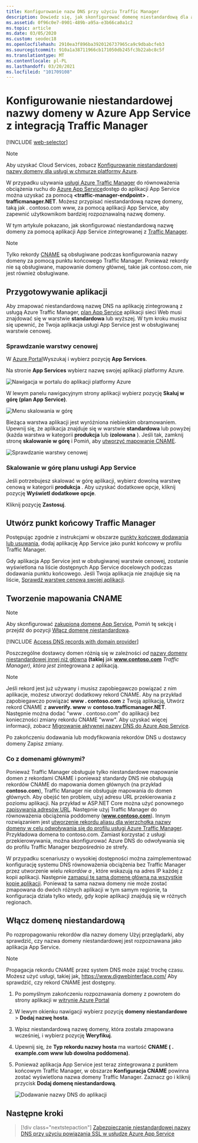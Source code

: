 ```yaml
---
title: Konfigurowanie nazw DNS przy użyciu Traffic Manager
description: Dowiedz się, jak skonfigurować domenę niestandardową dla aplikacji Azure App Service, która integruje się z Traffic Manager na potrzeby równoważenia obciążenia.
ms.assetid: 0f96c0e7-0901-489b-a95a-e3b66ca0a1c2
ms.topic: article
ms.date: 03/05/2020
ms.custom: seodec18
ms.openlocfilehash: 2910ea3f896ba3920126737965ca9c9dbabcfeb3
ms.sourcegitcommit: 910a1a38711966cb171050db245fc3b22abc8c5f
ms.translationtype: MT
ms.contentlocale: pl-PL
ms.lasthandoff: 03/20/2021
ms.locfileid: "101709108"
---
```

# <a name="configure-a-custom-domain-name-in-azure-app-service-with-traffic-manager-integration"></a>Konfigurowanie niestandardowej nazwy domeny w Azure App Service z integracją Traffic Manager

[!INCLUDE [web-selector](../../includes/websites-custom-domain-selector.md)]

> [!NOTE]
> Aby uzyskać Cloud Services, zobacz [Konfigurowanie niestandardowej nazwy domeny dla usługi w chmurze platformy Azure](../cloud-services/cloud-services-custom-domain-name-portal.md).

W przypadku używania [usługi Azure Traffic Manager](../traffic-manager/index.yml) do równoważenia obciążenia ruchu do [Azure App Service](overview.md)dostęp do aplikacji App Service można uzyskać za pomocą **\<traffic-manager-endpoint> . trafficmanager.NET**. Możesz przypisać niestandardową nazwę domeny, taką jak \. contoso.com www, za pomocą aplikacji App Service, aby zapewnić użytkownikom bardziej rozpoznawalną nazwę domeny.

W tym artykule pokazano, jak skonfigurować niestandardową nazwę domeny za pomocą aplikacji App Service zintegrowanej z [Traffic Manager](../traffic-manager/traffic-manager-overview.md).

> [!NOTE]
> Tylko rekordy [CNAME](https://en.wikipedia.org/wiki/CNAME_record) są obsługiwane podczas konfigurowania nazwy domeny za pomocą punktu końcowego Traffic Manager. Ponieważ rekordy nie są obsługiwane, mapowanie domeny głównej, takie jak contoso.com, nie jest również obsługiwane.
> 

## <a name="prepare-the-app"></a>Przygotowywanie aplikacji

Aby zmapować niestandardową nazwę DNS na aplikację zintegrowaną z usługą Azure Traffic Manager, [plan App Service](https://azure.microsoft.com/pricing/details/app-service/) aplikacji sieci Web musi znajdować się w warstwie **standardowa** lub wyższej. W tym kroku musisz się upewnić, że Twoja aplikacja usługi App Service jest w obsługiwanej warstwie cenowej.

### <a name="check-the-pricing-tier"></a>Sprawdzanie warstwy cenowej

W [Azure Portal](https://portal.azure.com)Wyszukaj i wybierz pozycję **App Services**.

Na stronie **App Services** wybierz nazwę swojej aplikacji platformy Azure.

![Nawigacja w portalu do aplikacji platformy Azure](./media/app-service-web-tutorial-custom-domain/select-app.png)

W lewym panelu nawigacyjnym strony aplikacji wybierz pozycję **Skaluj w górę (plan App Service)**.

![Menu skalowania w górę](./media/app-service-web-tutorial-custom-domain/scale-up-menu.png)

Bieżąca warstwa aplikacji jest wyróżniona niebieskim obramowaniem. Upewnij się, że aplikacja znajduje się w warstwie **standardowa** lub powyżej (każda warstwa w kategorii **produkcja** lub **izolowana** ). Jeśli tak, zamknij stronę **skalowanie w górę** i Pomiń, aby [utworzyć mapowanie CNAME](#create-the-cname-mapping).

![Sprawdzanie warstwy cenowej](./media/app-service-web-tutorial-custom-domain/check-pricing-tier.png)

### <a name="scale-up-the-app-service-plan"></a>Skalowanie w górę planu usługi App Service

Jeśli potrzebujesz skalować w górę aplikacji, wybierz dowolną warstwę cenową w kategorii **produkcja** . Aby uzyskać dodatkowe opcje, kliknij pozycję **Wyświetl dodatkowe opcje**.

Kliknij pozycję **Zastosuj**.

## <a name="create-traffic-manager-endpoint"></a>Utwórz punkt końcowy Traffic Manager

Postępując zgodnie z instrukcjami w obszarze [punkty końcowe dodawania lub usuwania](../traffic-manager/traffic-manager-manage-endpoints.md), dodaj aplikację App Service jako punkt końcowy w profilu Traffic Manager.

Gdy aplikacja App Service jest w obsługiwanej warstwie cenowej, zostanie wyświetlona na liście dostępnych App Service docelowych podczas dodawania punktu końcowego. Jeśli Twoja aplikacja nie znajduje się na liście, [Sprawdź warstwę cenową swojej aplikacji](#prepare-the-app).

## <a name="create-the-cname-mapping"></a>Tworzenie mapowania CNAME
> [!NOTE]
> Aby skonfigurować [zakupioną domenę App Service](manage-custom-dns-buy-domain.md), Pomiń tę sekcję i przejdź do pozycji [Włącz domenę niestandardową](#enable-custom-domain).
> 

[!INCLUDE [Access DNS records with domain provider](../../includes/app-service-web-access-dns-records-no-h.md)]

Poszczególne dostawcy domen różnią się w zależności *od* [nazwy domeny niestandardowej innej niż główna](#what-about-root-domains) **(takiej** jak **www.contoso.com** *Traffic Manager), która jest* zintegrowana z aplikacją. 

> [!NOTE]
> Jeśli rekord jest już używany i musisz zapobiegawczo powiązać z nim aplikacje, możesz utworzyć dodatkowy rekord CNAME. Aby na przykład zapobiegawczo powiązać **www \. contoso.com** z Twoją aplikacją, Utwórz rekord CNAME z **awverify. www** w **contoso.trafficmanager.NET**. Następnie można dodać "www \. contoso.com" do aplikacji bez konieczności zmiany rekordu CNAME "www". Aby uzyskać więcej informacji, zobacz [Migrowanie aktywnej nazwy DNS do Azure App Service](manage-custom-dns-migrate-domain.md).

Po zakończeniu dodawania lub modyfikowania rekordów DNS u dostawcy domeny Zapisz zmiany.

### <a name="what-about-root-domains"></a>Co z domenami głównymi?

Ponieważ Traffic Manager obsługuje tylko niestandardowe mapowanie domen z rekordami CNAME i ponieważ standardy DNS nie obsługują rekordów CNAME do mapowania domen głównych (na przykład **contoso.com**), Traffic Manager nie obsługuje mapowania do domen głównych. Aby obejść ten problem, użyj adresu URL przekierowania z poziomu aplikacji. Na przykład w ASP.NET Core można użyć ponownego [zapisywania adresów URL](/aspnet/core/fundamentals/url-rewriting). Następnie użyj Traffic Manager do równoważenia obciążenia poddomeny (**www.contoso.com**). Innym rozwiązaniem jest [utworzenie rekordu aliasu dla wierzchołka nazwy domeny w celu odwoływania się do profilu usługi Azure Traffic Manager](../dns/tutorial-alias-tm.md). Przykładowa domena to contoso.com. Zamiast korzystać z usługi przekierowywania, można skonfigurować Azure DNS do odwoływania się do profilu Traffic Manager bezpośrednio ze strefy. 

W przypadku scenariuszy o wysokiej dostępności można zaimplementować konfigurację systemu DNS równoważenia obciążenia bez Traffic Manager przez utworzenie wielu *rekordów a* , które wskazują na adres IP każdej z kopii aplikacji. Następnie [zamapuj tę samą domenę główną na wszystkie kopie aplikacji](app-service-web-tutorial-custom-domain.md#map-an-a-record). Ponieważ ta sama nazwa domeny nie może zostać zmapowana do dwóch różnych aplikacji w tym samym regionie, ta konfiguracja działa tylko wtedy, gdy kopie aplikacji znajdują się w różnych regionach.

## <a name="enable-custom-domain"></a>Włącz domenę niestandardową
Po rozpropagowaniu rekordów dla nazwy domeny Użyj przeglądarki, aby sprawdzić, czy nazwa domeny niestandardowej jest rozpoznawana jako aplikacja App Service.

> [!NOTE]
> Propagacja rekordu CNAME przez system DNS może zająć trochę czasu. Możesz użyć usługi, takiej jak, <a href="https://www.digwebinterface.com/">https://www.digwebinterface.com/</a> Aby sprawdzić, czy rekord CNAME jest dostępny.
> 
> 

1. Po pomyślnym zakończeniu rozpoznawania domeny z powrotem do strony aplikacji w [witrynie Azure Portal](https://portal.azure.com)
2. W lewym okienku nawigacji wybierz pozycję **domeny niestandardowe**  >  **Dodaj nazwę hosta**.
4. Wpisz niestandardową nazwę domeny, która została zmapowana wcześniej, i wybierz pozycję **Weryfikuj**.
5. Upewnij się, że **Typ rekordu nazwy hosta** ma wartość **CNAME ( \. example.com www lub dowolna poddomena)**.

6. Ponieważ aplikacja App Service jest teraz zintegrowana z punktem końcowym Traffic Manager, w obszarze **Konfiguracja CNAME** powinna zostać wyświetlona nazwa domeny Traffic Manager. Zaznacz go i kliknij przycisk **Dodaj domenę niestandardową**.

    ![Dodawanie nazwy DNS do aplikacji](./media/configure-domain-traffic-manager/enable-traffic-manager-domain.png)

## <a name="next-steps"></a>Następne kroki

> [!div class="nextstepaction"]
> [Zabezpieczanie niestandardowej nazwy DNS przy użyciu powiązania SSL w usłudze Azure App Service](configure-ssl-bindings.md)